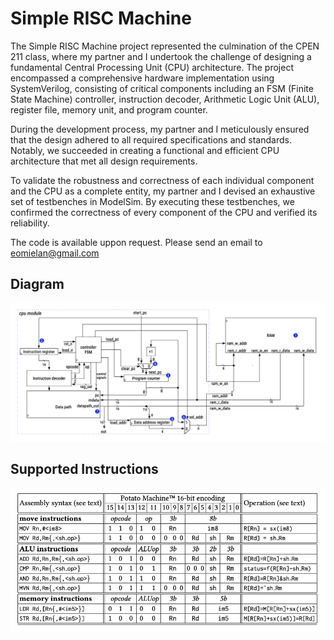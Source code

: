 # Simple RISC Machine

The Simple RISC Machine project represented the culmination of the CPEN 211 class, where my partner and I undertook the challenge of designing a fundamental Central Processing Unit (CPU) architecture. The project encompassed a comprehensive hardware implementation using SystemVerilog, consisting of critical components including an FSM (Finite State Machine) controller, instruction decoder, Arithmetic Logic Unit (ALU), register file, memory unit, and program counter.

During the development process, my partner and I meticulously ensured that the design adhered to all required specifications and standards. Notably, we succeeded in creating a functional and efficient CPU architecture that met all design requirements.

To validate the robustness and correctness of each individual component and the CPU as a complete entity, my partner and I devised an exhaustive set of testbenches in ModelSim. By executing these testbenches, we confirmed the correctness of every component of the CPU and verified its reliability.

The code is available uppon request. Please send an email to [eomielan@gmail.com](mailto:eomielan@gmail.com)

## Diagram

![CPU Diagram](./assets/cpu_diagram.png)

## Supported Instructions

![CPU ISA](./assets/cpu_isa.png)
